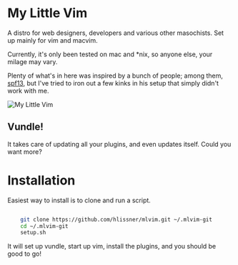 # My Little Vim

A distro for web designers, developers and various other masochists. Set up mainly for vim and macvim.

Currently, it's only been tested on mac and \*nix, so anyone else, your milage may vary.

Plenty of what's in here was inspired by a bunch of people; among them, [spf13](https://github.com/spf13), but I've tried to iron out a few kinks in his setup that simply didn't work with me.

![My Little Vim](http://dl.dropbox.com/u/2908279/public/vimrc.png)

## Vundle!

It takes care of updating all your plugins, and even updates itself. Could you want more?

# Installation

Easiest way to install is to clone and run a script.

```bash

    git clone https://github.com/hlissner/mlvim.git ~/.mlvim-git
    cd ~/.mlvim-git
    setup.sh

```

It will set up vundle, start up vim, install the plugins, and you should be good to go!
